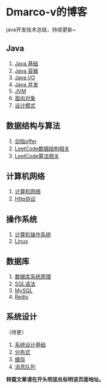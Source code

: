 # Dmarco-v的博客
java开发技术总结，持续更新~

## Java
1. [Java 基础](Java/Java基础.md)
3. [Java 容器](Java/Java容器.md)
4. [Java I/O](Java/JavaIO.md)
5. [Java 并发](Java/Java并发.md)
6. [JVM](url)
6. [面向对象](Java/Java面向对象.md)
7. [设计模式](Java/Java设计模式)

## 数据结构与算法
1. [剑指offer](数据结构与算法/剑指Offer.md)
2. [LeetCode数据结构相关](数据结构与算法/LeetCode数据结构相关.md)
3. [LeetCode算法相关](数据结构与算法/LeetCode算法相关.md)

## 计算机网络
1. [计算机网络](计算机网络/计算机网络.md)
2. [Http协议](url)

## 操作系统
1. [计算机操作系统](操作系统/计算机操作系统.md)
2. [Linux](url)

## 数据库
1. [数据库系统原理](url)
2. [SQL语法](url)
3. [MySQL](url)
4. [Redis](url)

## 系统设计

（待更）

1. [系统设计基础](url)
2. [分布式](url)
3. [缓存](url)
4. [消息队列](url)

**转载文章请在开头明显处标明该页面地址。**